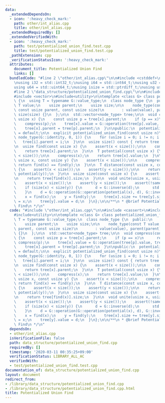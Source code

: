 ```yaml
---
data:
  _extendedDependsOn:
  - icon: ':heavy_check_mark:'
    path: other/int_alias.cpp
    title: other/int_alias.cpp
  _extendedRequiredBy: []
  _extendedVerifiedWith:
  - icon: ':heavy_check_mark:'
    path: test/potentialized_union_find.test.cpp
    title: test/potentialized_union_find.test.cpp
  _pathExtension: cpp
  _verificationStatusIcon: ':heavy_check_mark:'
  attributes:
    document_title: Potentialized Union Find
    links: []
  bundledCode: "#line 2 \"other/int_alias.cpp\"\n\n#include <cstddef>\n#include <cstdint>\n\
    \nusing i32 = std::int32_t;\nusing i64 = std::int64_t;\nusing u32 = std::uint32_t;\n\
    using u64 = std::uint64_t;\nusing isize = std::ptrdiff_t;\nusing usize = std::size_t;\n\
    #line 2 \"data_structure/potentialized_union_find.cpp\"\n\n#include <cassert>\n\
    #include <vector>\n#include<utility>\n\ntemplate <class G> class potentialized_union_find\
    \ {\n  using T = typename G::value_type;\n  class node_type {\n  public:\n   \
    \ T value;\n    usize parent;\n    usize size;\n\n    node_type(const T value,\
    \ const usize parent, const usize size)\n        : value(value), parent(parent),\
    \ size(size) {}\n  };\n\n  std::vector<node_type> tree;\n\n  void compress(const\
    \ usize x) {\n    const usize p = tree[x].parent;\n    if (p == x)\n      return;\n\
    \    compress(p);\n    tree[x].value = G::operation(tree[p].value, tree[x].value);\n\
    \    tree[x].parent = tree[p].parent;\n  }\n\npublic:\n  potentialized_union_find()\
    \ = default;\n\n  explicit potentialized_union_find(const usize n)\n      : tree(n,\
    \ node_type(G::identity, 0, 1)) {\n    for (usize i = 0; i != n; i += 1)\n   \
    \   tree[i].parent = i;\n  }\n\n  usize size() const { return tree.size(); }\n\
    \n  usize find(const usize x) {\n    assert(x < size());\n\n    compress(x);\n\
    \    return tree[x].parent;\n  }\n\n  T potential(const usize x) {\n    assert(x\
    \ < size());\n\n    compress(x);\n    return tree[x].value;\n  }\n\n  bool same(const\
    \ usize x, const usize y) {\n    assert(x < size());\n\n    compress(x);\n   \
    \ return find(x) == find(y);\n  }\n\n  T distance(const usize x, const usize y)\
    \ {\n    assert(x < size());\n    assert(y < size());\n\n    return G::operation(G::inverse(potential(x)),\
    \ potential(y));\n  }\n\n  usize size(const usize x) {\n    assert(x < size());\n\
    \n    return tree[find(x)].size;\n  }\n\n  void unite(usize x, usize y, T d) {\n\
    \    assert(x < size());\n    assert(y < size());\n    assert(!same(x, y));\n\n\
    \    if (size(x) < size(y)) {\n      d = G::inverse(d);\n      std::swap(x, y);\n\
    \    }\n    d = G::operation(G::operation(potential(x), d), G::inverse(potential(y)));\n\
    \    x = find(x);\n    y = find(y);\n    tree[x].size += tree[y].size;\n    tree[y].parent\
    \ = x;\n    tree[y].value = d;\n  }\n};\n\n/**\n * @brief Potentialized Union\
    \ Find\n */\n"
  code: "#include \"other/int_alias.cpp\"\n\n#include <cassert>\n#include <vector>\n\
    #include<utility>\n\ntemplate <class G> class potentialized_union_find {\n  using\
    \ T = typename G::value_type;\n  class node_type {\n  public:\n    T value;\n\
    \    usize parent;\n    usize size;\n\n    node_type(const T value, const usize\
    \ parent, const usize size)\n        : value(value), parent(parent), size(size)\
    \ {}\n  };\n\n  std::vector<node_type> tree;\n\n  void compress(const usize x)\
    \ {\n    const usize p = tree[x].parent;\n    if (p == x)\n      return;\n   \
    \ compress(p);\n    tree[x].value = G::operation(tree[p].value, tree[x].value);\n\
    \    tree[x].parent = tree[p].parent;\n  }\n\npublic:\n  potentialized_union_find()\
    \ = default;\n\n  explicit potentialized_union_find(const usize n)\n      : tree(n,\
    \ node_type(G::identity, 0, 1)) {\n    for (usize i = 0; i != n; i += 1)\n   \
    \   tree[i].parent = i;\n  }\n\n  usize size() const { return tree.size(); }\n\
    \n  usize find(const usize x) {\n    assert(x < size());\n\n    compress(x);\n\
    \    return tree[x].parent;\n  }\n\n  T potential(const usize x) {\n    assert(x\
    \ < size());\n\n    compress(x);\n    return tree[x].value;\n  }\n\n  bool same(const\
    \ usize x, const usize y) {\n    assert(x < size());\n\n    compress(x);\n   \
    \ return find(x) == find(y);\n  }\n\n  T distance(const usize x, const usize y)\
    \ {\n    assert(x < size());\n    assert(y < size());\n\n    return G::operation(G::inverse(potential(x)),\
    \ potential(y));\n  }\n\n  usize size(const usize x) {\n    assert(x < size());\n\
    \n    return tree[find(x)].size;\n  }\n\n  void unite(usize x, usize y, T d) {\n\
    \    assert(x < size());\n    assert(y < size());\n    assert(!same(x, y));\n\n\
    \    if (size(x) < size(y)) {\n      d = G::inverse(d);\n      std::swap(x, y);\n\
    \    }\n    d = G::operation(G::operation(potential(x), d), G::inverse(potential(y)));\n\
    \    x = find(x);\n    y = find(y);\n    tree[x].size += tree[y].size;\n    tree[y].parent\
    \ = x;\n    tree[y].value = d;\n  }\n};\n\n/**\n * @brief Potentialized Union\
    \ Find\n */\n"
  dependsOn:
  - other/int_alias.cpp
  isVerificationFile: false
  path: data_structure/potentialized_union_find.cpp
  requiredBy: []
  timestamp: '2020-03-11 00:35:25+09:00'
  verificationStatus: LIBRARY_ALL_AC
  verifiedWith:
  - test/potentialized_union_find.test.cpp
documentation_of: data_structure/potentialized_union_find.cpp
layout: document
redirect_from:
- /library/data_structure/potentialized_union_find.cpp
- /library/data_structure/potentialized_union_find.cpp.html
title: Potentialized Union Find
---
```

